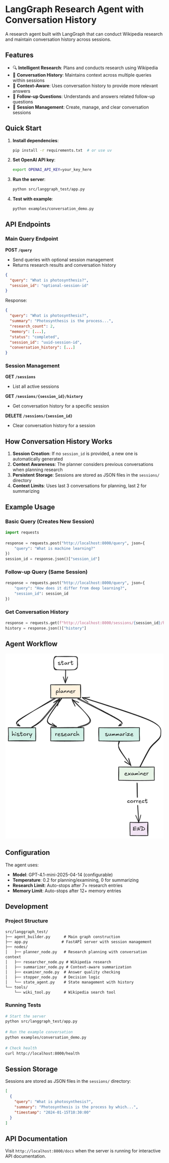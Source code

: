# LangGraph Research Agent with Conversation History

A research agent built with LangGraph that can conduct Wikipedia research and maintain conversation history across sessions.

## Features

- 🔍 **Intelligent Research**: Plans and conducts research using Wikipedia
- 💬 **Conversation History**: Maintains context across multiple queries within sessions
- 🧠 **Context-Aware**: Uses conversation history to provide more relevant answers
- 🔄 **Follow-up Questions**: Understands and answers related follow-up questions
- 📝 **Session Management**: Create, manage, and clear conversation sessions

## Quick Start

1. **Install dependencies**:
   ```bash
   pip install -r requirements.txt  # or use uv
   ```

2. **Set OpenAI API key**:
   ```bash
   export OPENAI_API_KEY=your_key_here
   ```

3. **Run the server**:
   ```bash
   python src/langgraph_test/app.py
   ```

4. **Test with example**:
   ```bash
   python examples/conversation_demo.py
   ```

## API Endpoints

### Main Query Endpoint

**POST `/query`**
- Send queries with optional session management
- Returns research results and conversation history

```json
{
  "query": "What is photosynthesis?",
  "session_id": "optional-session-id"
}
```

Response:
```json
{
  "query": "What is photosynthesis?",
  "summary": "Photosynthesis is the process...",
  "research_count": 2,
  "memory": [...],
  "status": "completed",
  "session_id": "uuid-session-id",
  "conversation_history": [...]
}
```

### Session Management

**GET `/sessions`**
- List all active sessions

**GET `/sessions/{session_id}/history`**
- Get conversation history for a specific session

**DELETE `/sessions/{session_id}`**
- Clear conversation history for a session

## How Conversation History Works

1. **Session Creation**: If no `session_id` is provided, a new one is automatically generated
2. **Context Awareness**: The planner considers previous conversations when planning research
3. **Persistent Storage**: Sessions are stored as JSON files in the `sessions/` directory
4. **Context Limits**: Uses last 3 conversations for planning, last 2 for summarizing

## Example Usage

### Basic Query (Creates New Session)
```python
import requests

response = requests.post("http://localhost:8000/query", json={
    "query": "What is machine learning?"
})
session_id = response.json()["session_id"]
```

### Follow-up Query (Same Session)
```python
response = requests.post("http://localhost:8000/query", json={
    "query": "How does it differ from deep learning?",
    "session_id": session_id
})
```

### Get Conversation History
```python
response = requests.get(f"http://localhost:8000/sessions/{session_id}/history")
history = response.json()["history"]
```

## Agent Workflow

 
![alt text](image.png "Title")

## Configuration

The agent uses:
- **Model**: GPT-4.1-mini-2025-04-14 (configurable)
- **Temperature**: 0.2 for planning/examining, 0 for summarizing
- **Research Limit**: Auto-stops after 7+ research entries
- **Memory Limit**: Auto-stops after 12+ memory entries

## Development

### Project Structure
```
src/langgraph_test/
├── agent_builder.py      # Main graph construction
├── app.py               # FastAPI server with session management
├── nodes/
│   ├── planner_node.py   # Research planning with conversation context
│   ├── researcher_node.py # Wikipedia research
│   ├── summarizer_node.py # Context-aware summarization
│   ├── examiner_node.py  # Answer quality checking
│   ├── stopper_node.py   # Decision logic
│   └── state_agent.py    # State management with history
└── tools/
    └── wiki_tool.py      # Wikipedia search tool
```

### Running Tests
```bash
# Start the server
python src/langgraph_test/app.py

# Run the example conversation
python examples/conversation_demo.py

# Check health
curl http://localhost:8000/health
```

## Session Storage

Sessions are stored as JSON files in the `sessions/` directory:
```json
[
  {
    "query": "What is photosynthesis?",
    "summary": "Photosynthesis is the process by which...",
    "timestamp": "2024-01-15T10:30:00"
  }
]
```

## API Documentation

Visit `http://localhost:8000/docs` when the server is running for interactive API documentation.
